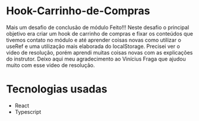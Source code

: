 # Hook-Carrinho-de-Compras
Mais um desafio de conclusão de módulo Feito!!! 
Neste desafio o principal objetivo era criar um hook de carrinho de compras e fixar os conteúdos que tivemos contato no módulo e até aprender coisas novas como utilizar o useRef e uma utilização mais elaborada do localStorage.
Precisei ver o video de resolução, porém aprendi muitas coisas novas com as explicações do instrutor.
Deixo aqui meu agradecimento ao Vinícius Fraga que ajudou muito com esse video de resolução.

# Tecnologias usadas
* React
* Typescript
